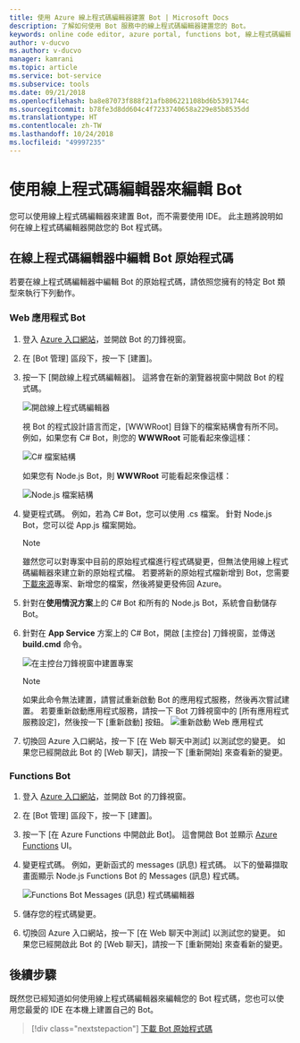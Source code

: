 ```yaml
---
title: 使用 Azure 線上程式碼編輯器建置 Bot | Microsoft Docs
description: 了解如何使用 Bot 服務中的線上程式碼編輯器建置您的 Bot。
keywords: online code editor, azure portal, functions bot, 線上程式碼編輯器, Azure 入口網站, Functions Bot
author: v-ducvo
ms.author: v-ducvo
manager: kamrani
ms.topic: article
ms.service: bot-service
ms.subservice: tools
ms.date: 09/21/2018
ms.openlocfilehash: ba8e87073f888f21afb806221108bd6b5391744c
ms.sourcegitcommit: b78fe3d8dd604c4f7233740658a229e85b8535dd
ms.translationtype: HT
ms.contentlocale: zh-TW
ms.lasthandoff: 10/24/2018
ms.locfileid: "49997235"
---
```

# <a name="edit-a-bot-with-online-code-editor"></a>使用線上程式碼編輯器來編輯 Bot

您可以使用線上程式碼編輯器來建置 Bot，而不需要使用 IDE。 此主題將說明如何在線上程式碼編輯器開啟您的 Bot 程式碼。 

## <a name="edit-bot-source-code-in-online-code-editor"></a>在線上程式碼編輯器中編輯 Bot 原始程式碼

若要在線上程式碼編輯器中編輯 Bot 的原始程式碼，請依照您擁有的特定 Bot 類型來執行下列動作。

### <a name="web-app-bot"></a>Web 應用程式 Bot
1. 登入 [Azure 入口網站](http://portal.azure.com)，並開啟 Bot 的刀鋒視窗。
2. 在 [Bot 管理] 區段下，按一下 [建置]。
3. 按一下 [開啟線上程式碼編輯器]。 這將會在新的瀏覽器視窗中開啟 Bot 的程式碼。 

   ![開啟線上程式碼編輯器](~/media/azure-bot-build/open-online-code-editor.png)

   視 Bot 的程式設計語言而定，[WWWRoot] 目錄下的檔案結構會有所不同。 例如，如果您有 C# Bot，則您的 **WWWRoot** 可能看起來像這樣：

   ![C# 檔案結構](~/media/azure-bot-build/cs-wwwroot-structure.png)

   如果您有 Node.js Bot，則 **WWWRoot** 可能看起來像這樣：

   ![Node.js 檔案結構](~/media/azure-bot-build/node-wwwroot-structure.png)

4. 變更程式碼。 例如，若為 C# Bot，您可以使用 .cs 檔案。 針對 Node.js Bot，您可以從 App.js 檔案開始。

   > [!NOTE]
   > 雖然您可以對專案中目前的原始程式檔進行程式碼變更，但無法使用線上程式碼編輯器來建立新的原始程式檔。 若要將新的原始程式檔新增到 Bot，您需要[下載來源](bot-service-build-download-source-code.md)專案、新增您的檔案，然後將變更發佈回 Azure。

5. 針對在**使用情況方案**上的 C# Bot 和所有的 Node.js Bot，系統會自動儲存 Bot。 

6. 針對在 **App Service** 方案上的 C# Bot，開啟 [主控台] 刀鋒視窗，並傳送 **build.cmd** 命令。 

   ![在主控台刀鋒視窗中建置專案](~/media/azure-bot-build/cs-console-build-cmd.png)
 
   > [!NOTE]
   > 如果此命令無法建置，請嘗試重新啟動 Bot 的應用程式服務，然後再次嘗試建置。 若要重新啟動應用程式服務，請按一下 Bot 刀鋒視窗中的 [所有應用程式服務設定]，然後按一下 [重新啟動] 按鈕。
   > ![重新啟動 Web 應用程式](~/media/azure-bot-build/open-online-code-editor-restart-appservice.png)

7. 切換回 Azure 入口網站，按一下 [在 Web 聊天中測試] 以測試您的變更。 如果您已經開啟此 Bot 的 [Web 聊天]，請按一下 [重新開始] 來查看新的變更。

### <a name="functions-bot"></a>Functions Bot

1. 登入 [Azure 入口網站](http://portal.azure.com)，並開啟 Bot 的刀鋒視窗。
2. 在 [Bot 管理] 區段下，按一下 [建置]。
3. 按一下 [在 Azure Functions 中開啟此 Bot]。 這會開啟 Bot 並顯示 <a href="http://go.microsoft.com/fwlink/?linkID=747839" target="_blank">Azure Functions</a> UI。 
4. 變更程式碼。 例如，更新函式的 messages (訊息) 程式碼。 以下的螢幕擷取畫面顯示 Node.js Functions Bot 的 Messages (訊息) 程式碼。

   ![Functions Bot Messages (訊息) 程式碼編輯器](~/media/azure-bot-build/functions-messages-code.png)

5. 儲存您的程式碼變更。
6. 切換回 Azure 入口網站，按一下 [在 Web 聊天中測試] 以測試您的變更。 如果您已經開啟此 Bot 的 [Web 聊天]，請按一下 [重新開始] 來查看新的變更。

## <a name="next-steps"></a>後續步驟
既然您已經知道如何使用線上程式碼編輯器來編輯您的 Bot 程式碼，您也可以使用您最愛的 IDE 在本機上建置自己的 Bot。

> [!div class="nextstepaction"]
> [下載 Bot 原始程式碼](bot-service-build-download-source-code.md)
